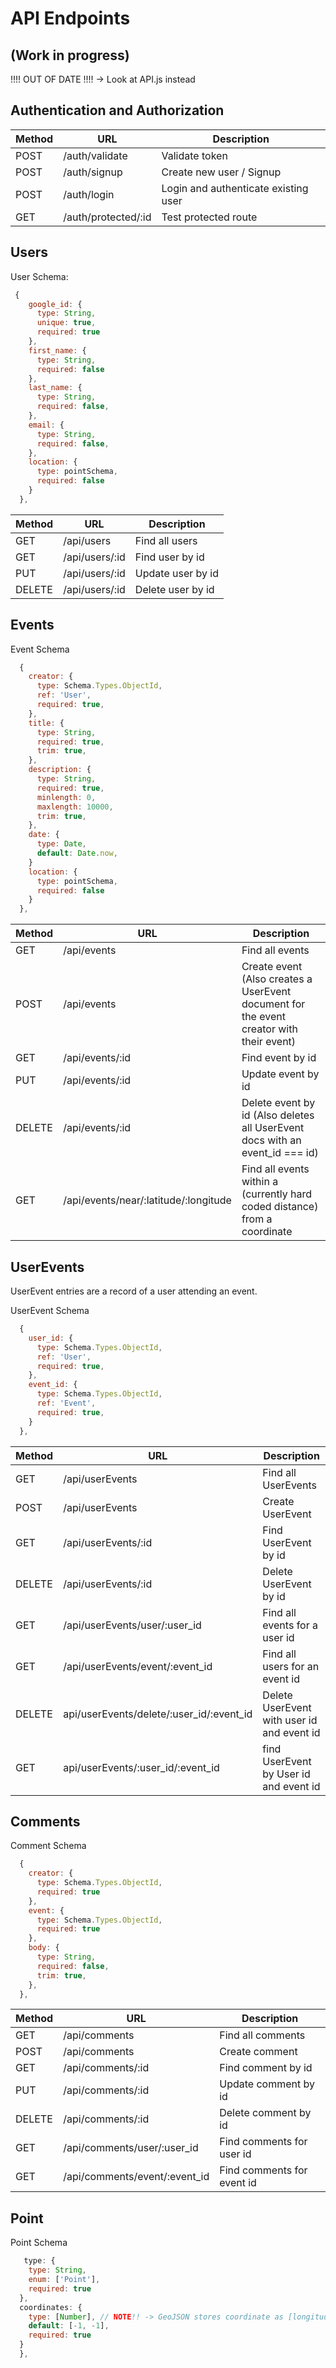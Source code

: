 # API Endpoints

## (Work in progress)
!!!! OUT OF DATE !!!! -> Look at API.js instead

## Authentication and Authorization

| Method | URL | Description |
| ---    | --- | ---         |
POST  | /auth/validate     | Validate token
POST  | /auth/signup | Create new user / Signup
POST  | /auth/login | Login and authenticate existing user
GET | /auth/protected/:id | Test protected route

## Users

User Schema: 
```javascript
 {
    google_id: {
      type: String,
      unique: true,
      required: true
    },
    first_name: {
      type: String,
      required: false
    },
    last_name: {
      type: String,
      required: false,
    },
    email: {
      type: String,
      required: false,
    },
    location: {
      type: pointSchema,
      required: false
    }
  },
```

| Method | URL | Description |
| ---    | --- | ---         |
GET  | /api/users     | Find all users
GET  | /api/users/:id | Find user by id
PUT  | /api/users/:id | Update user by id
DELETE | /api/users/:id | Delete user by id


## Events

Event Schema
```javascript
  {
    creator: {
      type: Schema.Types.ObjectId,
      ref: 'User',
      required: true,
    },
    title: {
      type: String,
      required: true,
      trim: true,
    },
    description: {
      type: String,
      required: true,
      minlength: 0,
      maxlength: 10000,
      trim: true,
    },
    date: {
      type: Date,
      default: Date.now,
    }
    location: { 
      type: pointSchema,
      required: false
    }
  },
  ```
| Method | URL | Description |
| ---    | --- | ---         |
GET  | /api/events     | Find all events
POST | /api/events     | Create event (Also creates a UserEvent document for the event creator with their event)
GET  | /api/events/:id | Find event by id
PUT  | /api/events/:id | Update event by id
DELETE  | /api/events/:id | Delete event by id (Also deletes all UserEvent docs with an event_id === id)
GET | /api/events/near/:latitude/:longitude | Find all events within a (currently hard coded distance) from a coordinate

## UserEvents
UserEvent entries are a record of a user attending an event.

UserEvent Schema
```javascript
  {
    user_id: {
      type: Schema.Types.ObjectId,
      ref: 'User',
      required: true,
    },
    event_id: {
      type: Schema.Types.ObjectId,
      ref: 'Event',
      required: true,
    }
  },
```

| Method | URL | Description |
| ---    | --- | ---         |
GET  | /api/userEvents     | Find all UserEvents
POST | /api/userEvents     | Create UserEvent
GET  | /api/userEvents/:id     | Find UserEvent by id
DELETE  | /api/userEvents/:id     | Delete UserEvent by id
GET  | /api/userEvents/user/:user_id | Find all events for a user id
GET  | /api/userEvents/event/:event_id | Find all users for an event id
DELETE | api/userEvents/delete/:user_id/:event_id | Delete UserEvent with user id and event id
GET | api/userEvents/:user_id/:event_id | find UserEvent by User id and event id

## Comments

Comment Schema
```javascript
  {
    creator: {
      type: Schema.Types.ObjectId,
      required: true
    },
    event: {
      type: Schema.Types.ObjectId,
      required: true
    },
    body: {
      type: String,
      required: false,
      trim: true,
    },
  },
  ```
| Method | URL | Description |
| ---    | --- | ---         |
GET  | /api/comments     | Find all comments
POST | /api/comments     | Create comment
GET  | /api/comments/:id | Find comment by id
PUT  | /api/comments/:id | Update comment by id
DELETE  | /api/comments/:id | Delete comment by id
GET  | /api/comments/user/:user_id | Find comments for user id
GET  | /api/comments/event/:event_id | Find comments for event id

## Point
Point Schema
```javascript
   type: {
    type: String,
    enum: ['Point'],
    required: true
  },
  coordinates: {
    type: [Number], // NOTE!! -> GeoJSON stores coordinate as [longitude, latitude]
    default: [-1, -1],
    required: true
  }
  },
  ```